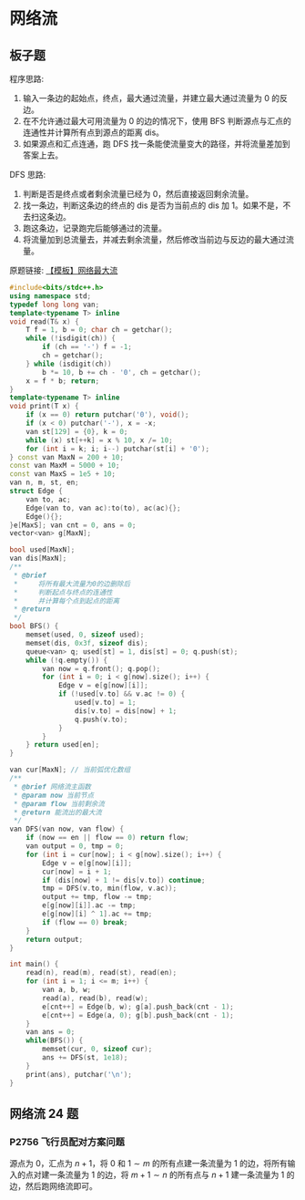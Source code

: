 # 网络流

## 板子题

程序思路: 

1. 输入一条边的起始点，终点，最大通过流量，并建立最大通过流量为 0 的反边。
2. 在不允许通过最大可用流量为 0 的边的情况下，使用 BFS 判断源点与汇点的连通性并计算所有点到源点的距离 dis。
3. 如果源点和汇点连通，跑 DFS 找一条能使流量变大的路径，并将流量差加到答案上去。

DFS 思路: 

1. 判断是否是终点或者剩余流量已经为 0，然后直接返回剩余流量。
2. 找一条边，判断这条边的终点的 dis 是否为当前点的 dis 加 1。如果不是，不去扫这条边。
3. 跑这条边，记录跑完后能够通过的流量。
4. 将流量加到总流量去，并减去剩余流量，然后修改当前边与反边的最大通过流量。

原题链接: [【模板】网络最大流](https://www.luogu.com.cn/problem/P3376)

```cpp
#include<bits/stdc++.h>
using namespace std;
typedef long long van;
template<typename T> inline
void read(T& x) {
    T f = 1, b = 0; char ch = getchar();
    while (!isdigit(ch)) {
        if (ch == '-') f = -1;
        ch = getchar();
    } while (isdigit(ch))
        b *= 10, b += ch - '0', ch = getchar();
    x = f * b; return;
}
template<typename T> inline
void print(T x) {
    if (x == 0) return putchar('0'), void();
    if (x < 0) putchar('-'), x = -x;
    van st[129] = {0}, k = 0;
    while (x) st[++k] = x % 10, x /= 10;
    for (int i = k; i; i--) putchar(st[i] + '0');
} const van MaxN = 200 + 10;
const van MaxM = 5000 + 10;
const van MaxS = 1e5 + 10;
van n, m, st, en;
struct Edge {
    van to, ac;
    Edge(van to, van ac):to(to), ac(ac){};
    Edge(){};
}e[MaxS]; van cnt = 0, ans = 0;
vector<van> g[MaxN];

bool used[MaxN];
van dis[MaxN];
/**
 * @brief 
 *     将所有最大流量为0的边删除后
 *     判断起点与终点的连通性
 *     并计算每个点到起点的距离
 * @return 
 */
bool BFS() {
    memset(used, 0, sizeof used);
    memset(dis, 0x3f, sizeof dis);
    queue<van> q; used[st] = 1, dis[st] = 0; q.push(st);
    while (!q.empty()) {
        van now = q.front(); q.pop();
        for (int i = 0; i < g[now].size(); i++) {
            Edge v = e[g[now][i]];
            if (!used[v.to] && v.ac != 0) {
                used[v.to] = 1;
                dis[v.to] = dis[now] + 1;
                q.push(v.to);
            }
        }
    } return used[en];
}

van cur[MaxN]; // 当前弧优化数组
/**
 * @brief 网络流主函数
 * @param now 当前节点
 * @param flow 当前剩余流
 * @return 能流出的最大流
 */
van DFS(van now, van flow) {
    if (now == en || flow == 0) return flow;
    van output = 0, tmp = 0;
    for (int i = cur[now]; i < g[now].size(); i++) {
        Edge v = e[g[now][i]];
        cur[now] = i + 1;
        if (dis[now] + 1 != dis[v.to]) continue;
        tmp = DFS(v.to, min(flow, v.ac));
        output += tmp, flow -= tmp;
        e[g[now][i]].ac -= tmp;
        e[g[now][i] ^ 1].ac += tmp;
        if (flow == 0) break;
    }
    return output;
}

int main() {
    read(n), read(m), read(st), read(en);
    for (int i = 1; i <= m; i++) {
        van a, b, w;
        read(a), read(b), read(w);
        e[cnt++] = Edge(b, w); g[a].push_back(cnt - 1);
        e[cnt++] = Edge(a, 0); g[b].push_back(cnt - 1);
    }
    van ans = 0;
    while(BFS()) {
        memset(cur, 0, sizeof cur);
        ans += DFS(st, 1e18);
    }
    print(ans), putchar('\n');
}
```

## 网络流 24 题

### P2756	飞行员配对方案问题

源点为 $0$，汇点为 $n + 1$，将 $0$ 和 $1\sim m$ 的所有点建一条流量为 $1$ 的边，将所有输入的点对建一条流量为 $1$ 的边，将 $m + 1\sim n$ 的所有点与 $n + 1$ 建一条流量为 $1$ 的边，然后跑网络流即可。

